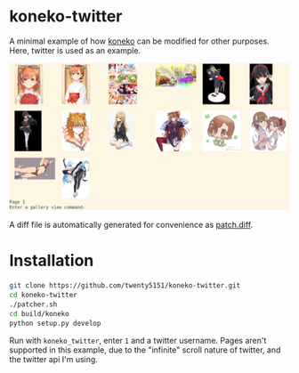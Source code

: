 # koneko-twitter

A minimal example of how [koneko](https://github.com/twenty5151/koneko) can be modified for other purposes. Here, twitter is used as an example.

![preview](preview.png)

A diff file is automatically generated for convenience as [patch.diff](patch.diff).

# Installation

```sh
git clone https://github.com/twenty5151/koneko-twitter.git
cd koneko-twitter
./patcher.sh
cd build/koneko
python setup.py develop
```

Run with `koneko_twitter`, enter `1` and a twitter username. Pages aren't supported in this example, due to the "infinite" scroll nature of twitter, and the twitter api I'm using.
